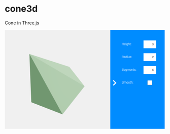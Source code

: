 # cone3d
Cone in Three.js

![screenshot](https://github.com/agt-ru/cone3d/blob/main/cone3d_screenshot.png)
